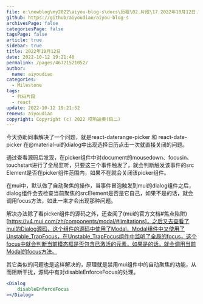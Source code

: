 ```yaml
---
file: e:\newblog\my2022\aiyou-blog-s\docs\历程\02.片段\17.2022年10月12日.md
github: https://github/aiyoudiao/aiyou-blog-s
archivesPage: false
categoriesPage: false
tagsPage: false
article: true
sidebar: true
title: 2022年10月12日
date: 2022-10-12 19:21:40
permalink: /pages/46721521052/
author:
  name: aiyoudiao
categories:
  - Milestone
tags:
  - 代码片段
  - react
update: 2022-10-12 19:21:52
renews: aiyoudiao
copyright: Copyright (c) 2022 哎哟迪奥(码二)
---
```


今天协助同事解决了一个问题，就是react-daterange-picker 和 react-date-picker 在@material-ui的dialog中出现选择日历点击一次就直接关闭的问题。

通过查看源码后发现，在picker组件中对document的mousedown、focusin、touchstart进行了全局监听，只要这三个事件触发了，就会判断触发该事件的src Element是否在picker组件范围内，如果不在就会关闭该picker组件。

在mui中，默认做了自动聚焦的操作，当事件冒泡触发到mui的dialog组件之后，dialog组件会去检查当前聚焦的srcElement是否是它自己，如果不是的话，就会调用focus方法，如此一来才会出现那种问题。

解决办法除了看picker组件的源码之外，还查阅了(mui的官方文档#焦点陷阱)[https://v4.mui.com/zh/components/modal/#limitations]，之后又去查看了mui的Dialog源码，这个组件的源码中使用了Modal，Modal组件中又使用了Unstable_TrapFocus，在Unstable_TrapFocus组件中监听了全局的focus，这个focus中就会判断当前模态框是否包含已激活的元素，如果是的话，就会调用当前Modal的focus方法。

其它类似的问题也是这样解决的，原理就是禁用mui组件中的自动聚焦的功能，从而阻断干扰，源码中有对disableEnforceFocus的处理。

```jsx
<Dialog
    disableEnforceFocus
></Dialog>
```
